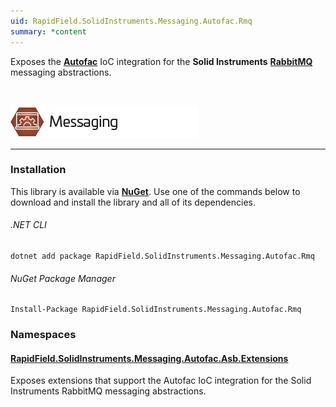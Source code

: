 ```yaml
---
uid: RapidField.SolidInstruments.Messaging.Autofac.Rmq
summary: *content
---
```


<!--
Copyright (c) RapidField LLC. Licensed under the MIT License. See LICENSE.txt in the project root for license information.
-->

Exposes the [**Autofac**](https://autofac.org/) IoC integration for the **Solid Instruments** [**RabbitMQ**](https://www.rabbitmq.com/) messaging abstractions.

<br />

![Messaging label](../images/Label.Messaging.300w.png)
- - -

### Installation

This library is available via [**NuGet**](https://docs.microsoft.com/en-us/nuget/quickstart/install-and-use-a-package-in-visual-studio). Use one of the commands below to download and install the library and all of its dependencies.

###### .NET CLI

```shell
dotnet add package RapidField.SolidInstruments.Messaging.Autofac.Rmq
```

###### NuGet Package Manager

```shell
Install-Package RapidField.SolidInstruments.Messaging.Autofac.Rmq
```

### Namespaces

#### [RapidField.SolidInstruments.Messaging.Autofac.Asb.Extensions](https://www.solidinstruments.com/api/RapidField.SolidInstruments.Messaging.Autofac.Asb.Extensions.html)

<section>
Exposes extensions that support the Autofac IoC integration for the Solid Instruments RabbitMQ messaging abstractions.
</section>